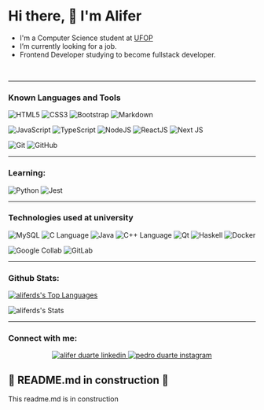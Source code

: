# Hi there, 👋 I'm Alifer #

- I'm a Computer Science student at <a href="https://ufop.br/">UFOP</a>
- I’m currently looking for a job.
- Frontend Developer studying to become fullstack developer.

<br>

---------------------------------------------------------------------------------------------------------------------------------------------------------------------------------

### Known Languages and Tools

![HTML5](https://img.shields.io/badge/html5-%23E34F26.svg?style=for-the-badge&logo=html5&logoColor=white)
![CSS3](https://img.shields.io/badge/css3-%231572B6.svg?style=for-the-badge&logo=css3&logoColor=white)
![Bootstrap](https://img.shields.io/badge/bootstrap-%23563D7C.svg?style=for-the-badge&logo=bootstrap&logoColor=white)
![Markdown](https://img.shields.io/badge/markdown-%23000000.svg?style=for-the-badge&logo=markdown&logoColor=white)

![JavaScript](https://img.shields.io/badge/javascript-%23323330.svg?style=for-the-badge&logo=javascript&logoColor=%23F7DF1E)
![TypeScript](https://img.shields.io/badge/typescript-%23007ACC.svg?style=for-the-badge&logo=typescript&logoColor=white)
![NodeJS](https://img.shields.io/badge/node.js-6DA55F?style=for-the-badge&logo=node.js&logoColor=white)
![ReactJS](https://img.shields.io/badge/react-%2320232a.svg?style=for-the-badge&logo=react&logoColor=%2361DAFB)
![Next JS](https://img.shields.io/badge/Next-black?style=for-the-badge&logo=next.js&logoColor=white)

![Git](https://img.shields.io/badge/git-%23F05033.svg?style=for-the-badge&logo=git&logoColor=white)
![GitHub](https://img.shields.io/badge/github-%23121011.svg?style=for-the-badge&logo=github&logoColor=white)


---------------------------------------------------------------------------------------------------------------------------------------------------------------------------------

### Learning:

![Python](https://img.shields.io/badge/python-3670A0?style=for-the-badge&logo=python&logoColor=ffdd54)
![Jest](https://img.shields.io/badge/jest-997781?style=for-the-badge&logo=jest&logoColor=9c4860)

---------------------------------------------------------------------------------------------------------------------------------------------------------------------------------

### Technologies used at university

![MySQL](https://img.shields.io/badge/-MySQL-FFF?logo=MySQL&style=for-the-badge)
![C Language](https://img.shields.io/badge/C-004488?logo=C&style=for-the-badge)
![Java](https://img.shields.io/badge/-Java-FFF?style=for-the-badge&logoColor=f9ab00)
![C++ Language](https://img.shields.io/badge/C++-3b2e58?logo=cplusplus&style=for-the-badge)
![Qt](https://img.shields.io/badge/-qt-FFF?logo=qt&style=for-the-badge)
![Haskell](https://img.shields.io/badge/-Haskell-5e5086?logo=Haskell&style=for-the-badge)
![Docker](https://img.shields.io/badge/-Docker-FFFFFF?logo=Docker&style=for-the-badge)



![Google Collab](https://img.shields.io/badge/-Collab-262626?logo=googlecolab&style=for-the-badge&logoColor=f9ab00)
![GitLab](https://img.shields.io/badge/-GitLab-f9ab00?logo=Gitlab&style=for-the-badge&logoColor=red)


---------------------------------------------------------------------------------------------------------------------------------------------------------------------------------

### Github Stats:

<p align="center">

<a href="https://github.com/aliferds">

![aliferds's Top Languages](https://github-readme-stats.vercel.app/api/top-langs/?username=aliferds&theme=vision-friendly-dark&show_icons=true&hide_border=true&layout=compact)

</a>

![aliferds's Stats](https://github-readme-stats.vercel.app/api?username=aliferds&theme=vision-friendly-dark&show_icons=true&hide_border=true&count_private=true)

</p>


---------------------------------------------------------------------------------------------------------------------------------------------------------------------------------

### Connect with me:
<p align="center">
  <a href="https://www.linkedin.com/in/aliferduarte">
    <img alt="alifer duarte linkedin" src= "https://img.shields.io/badge/linkedin-%230077B5.svg?style=for-the-badge&logo=linkedin&logoColor=white">
  </a>
  <a href="https://www.instagram.com/alifer.ds/">
    <img alt="pedro duarte instagram" src= "https://img.shields.io/badge/Instagram-%23FE8D83.svg?style=for-the-badge&logo=Instagram&logoColor=white">
  </a>
</p>

## 🚧 README.md in construction 🚧 ##

This readme.md is in construction